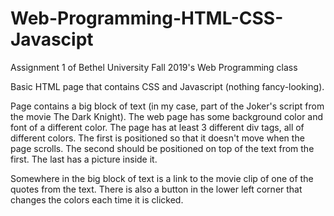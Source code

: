 # Web-Programming-HTML-CSS-Javascipt
Assignment 1 of Bethel University Fall 2019's Web Programming class

Basic HTML page that contains CSS and Javascript (nothing fancy-looking).

Page contains a big block of text (in my case, part of the Joker's script
from the movie The Dark Knight).
The web page has some background color and font of a different color.
The page has at least 3 different div tags, all of different colors.
  The first is positioned so that it doesn't move when the page scrolls.
  The second should be positioned on top of the text from the first.
  The last has a picture inside it.

Somewhere in the big block of text is a link to the movie clip of one of the
quotes from the text. There is also a button in the lower left corner that
changes the colors each time it is clicked.
